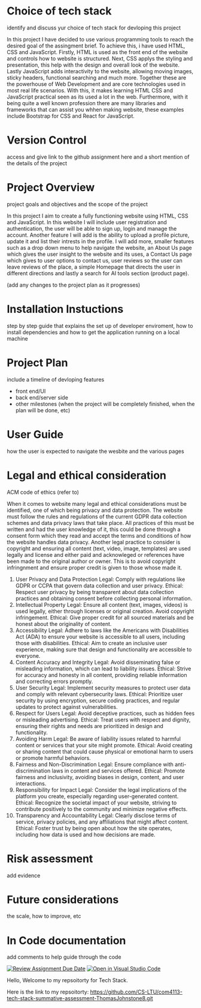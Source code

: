 

# Choice of tech stack

identify and discuss yur choice of tech stack for devloping this project

In this project I have decided to use various programming tools to reach the desired goal of the assingment brief. To achieve this, i have used HTML, CSS and JavaScript. Firstly, HTML is used as the front end of the website and controls how to website is structured. Next, CSS applys the styling and presentation, this help with the design and overall look of the website. Lastly JavaScript adds interactivity to the website, allowing moving images, sticky headers, functional searching and much more. Together these are the powerhouse of Web Development and are core technologies used in most real life scenarios. With this, it makes learning HTML CSS and JavaScript practical seen as its used a lot in the web. Furthermore, with it being quite a well known profession there are many libraries and frameworks that can assist you whhen making website, these examples include Bootstrap for CSS and React for JavaScript.

# Version Control

access and give link to the github assignment here and a short mention of the details of the project

# Project Overview

project goals and objectives and the scope of the project

In this project I aim to create a fully functioning website using HTML, CSS and JavaScript. In this website I will include user registration and authentication, the user will be able to sign up, login and manage the account. Another feature I will add is the ability to upload a profile picture, update it and list their intrests in the profile. I will add more, smaller features such as a drop down menu to help navigate the website, an About Us page which gives the user insight to the website and its uses, a Contact Us page which gives to user options to contact us, user reviews so the user can leave reviews of the place, a simple Homepage that directs the user in different directions and lastly a search for AI tools section (product page).

(add any changes to the project plan as it progresses)

# Installation Instuctions

step by step guide that explains the set up of developer enviroment, how to install dependencies and how to get the application running on a local machine

# Project Plan

include a timeline of devloping features
- front end/UI
- back end/server side
- other milestones (when the project will be completely finished,
when the plan will be done, etc)

# User Guide

how the user is expected to navigate the wesbite and the various pages

# Legal and ethical consideration

ACM code of ethics (refer to)

When it comes to website many legal and ethical considerations must be identified, one of which being privacy and data protection. The website must follow the rules and regulations of the current GDPR data collection schemes and data privacy laws that take place. All practices of this must be written and had the user knowledge of it, this could be done through a consent form which they read and accept the terms and conditions of how the website handles data privacy. Another legal practice to consider is copyright and ensuring all content (text, video, image, templates) are used legally and license and either paid and acknowleged or references have been made to the original author or owner. This is to avoid copyright infringnment and ensure proper credit is given to those whose made it.

1. User Privacy and Data Protection
Legal: Comply with regulations like GDPR or CCPA that govern data collection and user privacy.
Ethical: Respect user privacy by being transparent about data collection practices and obtaining consent before collecting personal information.
2. Intellectual Property
Legal: Ensure all content (text, images, videos) is used legally, either through licenses or original creation. Avoid copyright infringement.
Ethical: Give proper credit for all sourced materials and be honest about the originality of content.
3. Accessibility
Legal: Adhere to laws like the Americans with Disabilities Act (ADA) to ensure your website is accessible to all users, including those with disabilities.
Ethical: Aim to create an inclusive user experience, making sure that design and functionality are accessible to everyone.
4. Content Accuracy and Integrity
Legal: Avoid disseminating false or misleading information, which can lead to liability issues.
Ethical: Strive for accuracy and honesty in all content, providing reliable information and correcting errors promptly.
5. User Security
Legal: Implement security measures to protect user data and comply with relevant cybersecurity laws.
Ethical: Prioritize user security by using encryption, secure coding practices, and regular updates to protect against vulnerabilities.
6. Respect for Users
Legal: Avoid deceptive practices, such as hidden fees or misleading advertising.
Ethical: Treat users with respect and dignity, ensuring their rights and needs are prioritized in design and functionality.
7. Avoiding Harm
Legal: Be aware of liability issues related to harmful content or services that your site might promote.
Ethical: Avoid creating or sharing content that could cause physical or emotional harm to users or promote harmful behaviors.
8. Fairness and Non-Discrimination
Legal: Ensure compliance with anti-discrimination laws in content and services offered.
Ethical: Promote fairness and inclusivity, avoiding biases in design, content, and user interactions.
9. Responsibility for Impact
Legal: Consider the legal implications of the platform you create, especially regarding user-generated content.
Ethical: Recognize the societal impact of your website, striving to contribute positively to the community and minimize negative effects.
10. Transparency and Accountability
Legal: Clearly disclose terms of service, privacy policies, and any affiliations that might affect content.
Ethical: Foster trust by being open about how the site operates, including how data is used and how decisions are made.

# Risk assessment

add evidence 

# Future considerations

the scale, how to improve, etc

# In Code documentation

add comments to help guide through the code





[![Review Assignment Due Date](https://classroom.github.com/assets/deadline-readme-button-22041afd0340ce965d47ae6ef1cefeee28c7c493a6346c4f15d667ab976d596c.svg)](https://classroom.github.com/a/N2BCrnHm)
[![Open in Visual Studio Code](https://classroom.github.com/assets/open-in-vscode-2e0aaae1b6195c2367325f4f02e2d04e9abb55f0b24a779b69b11b9e10269abc.svg)](https://classroom.github.com/online_ide?assignment_repo_id=16102605&assignment_repo_type=AssignmentRepo)

Hello, Welcome to my repsoitorty for Tech Stack.

Here is the link to my repsoitorty:
https://github.com/CS-LTU/com4113-tech-stack-summative-assessment-ThomasJohnstone8.git
